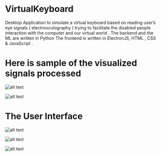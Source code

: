 # VirtualKeyboard
Desktop Application to simulate a virtual keyboard based on reading user’s eye signals 
( electrooculography ) trying to facilitate the disabled people interaction with the computer 
and our virtual world . 
The backend and the ML are written in Python 
The frontend is written in ElectronJS, HTML , CSS & JavaScript .

# Here is sample of the visualized signals processed 

![alt text](https://i.ibb.co/NTqQTB5/FINALELMFROD.jpg)

![alt text](https://i.ibb.co/1dndtG7/TFTKRY.jpg)

# The User Interface 

![alt text](https://i.ibb.co/sqtdQsp/Screenshot-533.png)

![alt text](https://i.ibb.co/gtCrcWM/Screenshot-535.png)

![alt text](https://i.ibb.co/x2NGfpy/Screenshot-536.png)

